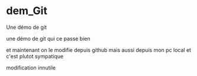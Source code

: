 # dem_Git

Une démo de git

une démo de git qui ce passe bien

et maintenant on le modifie depuis github
mais aussi depuis mon pc local et c'est plutot sympatique

modification innutile
